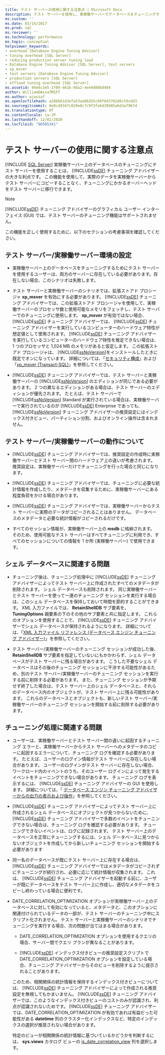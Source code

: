 ```yaml
---
title: テスト サーバーの使用に関する注意点 | Microsoft Docs
description: テスト サーバーを使用し、実稼働サーバーでデータベースをチューニングする方法について説明します。 これはデータベース エンジン チューニング アドバイザーの重要な利点です。
ms.custom: ''
ms.date: 03/14/2017
ms.prod: sql
ms.reviewer: ''
ms.technology: performance
ms.topic: conceptual
helpviewer_keywords:
- overhead [Database Engine Tuning Advisor]
- tuning overhead [SQL Server]
- reducing production server tuning load
- Database Engine Tuning Advisor [SQL Server], test servers
- xp_msver
- test servers [Database Engine Tuning Advisor]
- production servers [SQL Server]
- offload tuning overhead [SQL Server]
ms.assetid: 94e6c3e5-1f09-4616-9da2-4e44d066d494
author: WilliamDAssafMSFT
ms.author: wiassaf
ms.openlocfilehash: a286b61d3efa53aa862b5c69fbd3782d6c59cdd3
ms.sourcegitcommit: 0e0cd9347c029e0c7c9f3fe6d39985a6d3af967d
ms.translationtype: HT
ms.contentlocale: ja-JP
ms.lasthandoff: 12/02/2020
ms.locfileid: "96505341"
---
```

# <a name="considerations-for-using-test-servers"></a>テスト サーバーの使用に関する注意点
 [!INCLUDE [SQL Server](../../includes/applies-to-version/sqlserver.md)]
  実稼働サーバー上のデータベースのチューニングにテスト サーバーを使用することは、 [!INCLUDE[ssDE](../../includes/ssde-md.md)] チューニング アドバイザーの大きな利点です。 この機能を使用して、実際のデータを実稼働サーバーからテスト サーバーにコピーすることなく、チューニングにかかるオーバーヘッドをテスト サーバーに移行できます。  
  
> [!NOTE]  
>  [!INCLUDE[ssDE](../../includes/ssde-md.md)] チューニング アドバイザーのグラフィカル ユーザー インターフェイス (GUI) では、テスト サーバーのチューニング機能はサポートされません。  
  
 この機能を正しく使用するために、以下のセクションの考慮事項を確認してください。  
  
## <a name="setting-up-the-test-serverproduction-server-environment"></a>テスト サーバー/実稼働サーバー環境の設定  
  
-   実稼働サーバー上のデータベースをチューニングするためにテスト サーバーを使用するユーザーは、両方のサーバーに存在している必要があります。存在しない場合、このシナリオは失敗します。  
  
-   テスト サーバーと実稼働サーバーのシナリオでは、拡張ストアド プロシージャ **xp_msver** を有効にする必要があります。 [!INCLUDE[ssDE](../../includes/ssde-md.md)] チューニング アドバイザーでは、この拡張ストアド プロシージャを使用して、実稼働サーバーのプロセッサ数と使用可能なメモリをフェッチし、テスト サーバーでのチューニングに使用します。 **xp_msver** が有効ではない場合、 [!INCLUDE[ssDE](../../includes/ssde-md.md)] チューニング アドバイザーでは、 [!INCLUDE[ssDE](../../includes/ssde-md.md)] チューニング アドバイザーを実行しているコンピューターのハードウェア特性が想定値として使用されます。 [!INCLUDE[ssDE](../../includes/ssde-md.md)] チューニング アドバイザーを実行しているコンピューターのハードウェア特性を推定できない場合は、1 つのプロセッサと 1,024 MB のメモリがあると仮定します。 この拡張ストアド プロシージャは、 [!INCLUDE[ssNoVersion](../../includes/ssnoversion-md.md)]をインストールしたときに既定でオンになっています。 詳細については、「[セキュリティ構成](../../relational-databases/security/surface-area-configuration.md)」および「[xp_msver &#40;Transact-SQL&#41;](../../relational-databases/system-stored-procedures/xp-msver-transact-sql.md)」を参照してください。  
  
-   [!INCLUDE[ssDE](../../includes/ssde-md.md)] チューニング アドバイザーでは、テスト サーバーと実稼働サーバーの [!INCLUDE[ssNoVersion](../../includes/ssnoversion-md.md)] のエディションが同じである必要があります。 2 つの異なるエディションがある場合は、テスト サーバーのエディションが優先されます。 たとえば、テスト サーバーで [!INCLUDE[ssNoVersion](../../includes/ssnoversion-md.md)] Standard が実行されている場合は、実稼働サーバーで実行されているのが [!INCLUDE[ssDE](../../includes/ssde-md.md)] Enterprise であっても、 [!INCLUDE[ssNoVersion](../../includes/ssnoversion-md.md)] チューニング アドバイザーの推奨設定にはインデックス付きビュー、パーティション分割、およびオンライン操作は含まれません。  
  
## <a name="about-test-serverproduction-server-behavior"></a>テスト サーバー/実稼働サーバーの動作について  
  
-   [!INCLUDE[ssDE](../../includes/ssde-md.md)] チューニング アドバイザーでは、推奨設定の作成時に実稼働サーバーとテスト サーバー間のハードウェア上の違いが考慮されます。 推奨設定は、実稼働サーバーだけでチューニングを行った場合と同じになります。  
  
-   [!INCLUDE[ssDE](../../includes/ssde-md.md)] チューニング アドバイザーでは、チューニングに必要な統計情報を作成したり、メタデータを収集するために、実稼働サーバーにある程度負荷をかける場合があります。  
  
-   [!INCLUDE[ssDE](../../includes/ssde-md.md)] チューニング アドバイザーでは、実稼働サーバーからテスト サーバーに実際のデータがコピーされることはありません。 データベースのメタデータと必要な統計情報がコピーされるだけです。  
  
-   すべてのセッション情報が、実稼働サーバー上の **msdb** に格納されます。 そのため、使用可能なテスト サーバーはすべてチューニングに利用でき、すべてのセッションについての情報を 1 か所 (実稼働サーバー) で使用できます。  
  
## <a name="issues-related-to-the-shell-database"></a>シェル データベースに関連する問題  
  
-   チューニング後は、チューニング処理中に [!INCLUDE[ssDE](../../includes/ssde-md.md)] チューニング アドバイザーによってテスト サーバー上に作成されたすべてのメタデータが削除されます。 シェル データベースも削除されます。 同じ実稼働サーバーとテスト サーバーを使って一連のチューニング セッションを実行する場合は、このシェル データベースを保持しておいて時間を節約することができます。 XML 入力ファイルでは、 **RetainShellDB** サブ要素を、 **TuningOptions** 親要素の下のその他のサブ要素と共に指定します。 これらのオプションを使用することで、 [!INCLUDE[ssDE](../../includes/ssde-md.md)] チューニング アドバイザーでシェル データベースが保持されるようになります。 詳細については、「[XML 入力ファイル リファレンス &#40;データベース エンジン チューニング アドバイザー&#41;](../../tools/dta/xml-input-file-reference-database-engine-tuning-advisor.md)」を参照してください。  
  
-   テスト サーバー/実稼働サーバーのチューニング セッションが成功した後、 **RetainShellDB** サブ要素を指定していないにもかかわらず、シェル データベースがテスト サーバーに残る場合があります。 こうした不要なシェル データベースはその後のチューニング セッションに干渉する可能性があるため、別のテスト サーバー/実稼働サーバーのチューニング セッションを実行する前に削除する必要があります。 また、チューニング セッションが予期せず終了した場合は、テスト サーバー上のシェル データベースと、それらのデータベース内のオブジェクトが、テスト サーバー上に残る可能性があります。 これらのデータベースとオブジェクトも、新しいテスト サーバー/実稼働サーバーのチューニング セッションを開始する前に削除する必要があります。  
  
## <a name="issues-related-to-the-tuning-process"></a>チューニング処理に関連する問題  
  
-   ユーザーは、実稼働サーバーとテスト サーバー間の違いに起因するチューニング エラーと、実稼働サーバーからテスト サーバーへのメタデータのコピーに起因するエラーについて、チューニング ログを確認する必要があります。 たとえば、ユーザーのログイン情報がテスト サーバーに存在しない場合があります。 ユーザーのログインがテスト サーバーに存在しない場合、ワークロード内のイベントのうち、そのユーザー ログインによって発生するイベントをチューニングできない場合があります。 チューニング ログを表示するには、 [!INCLUDE[ssDE](../../includes/ssde-md.md)] チューニング アドバイザーの GUI を使用します。 詳細については、「 [データベース エンジン チューニング アドバイザーからの出力の表示および操作](../../relational-databases/performance/view-and-work-with-the-output-from-the-database-engine-tuning-advisor.md)」を参照してください。  
  
-   [!INCLUDE[ssDE](../../includes/ssde-md.md)] チューニング アドバイザーによってテスト サーバー上に作成されるシェル データベースにオブジェクトが見つからないために、 [!INCLUDE[ssDE](../../includes/ssde-md.md)] チューニング アドバイザーで多数のイベントをチューニングできない場合は、チューニング ログを確認する必要があります。 チューニングできないイベントは、ログに記録されます。 テスト サーバー上のデータベースを正常にチューニングするには、シェル データベースに見つからないオブジェクトを作成してから新しいチューニング セッションを開始する必要があります  
  
-   同一名のデータベースが既にテスト サーバー上に存在する場合は、 [!INCLUDE[ssDE](../../includes/ssde-md.md)] チューニング アドバイザーではメタデータがコピーされずにチューニングが続行され、必要に応じて統計情報が収集されます。 これは、 [!INCLUDE[ssDE](../../includes/ssde-md.md)] チューニング アドバイザーを起動する前に、ユーザーが既にデータベースをテスト サーバー上に作成し、適切なメタデータをコピーし終わっている場合に便利です。  
  
-   DATE_CORRELATION_OPTIMIZATION オプションが実稼働サーバー上のデータベースに対して有効になっていると、メタデータと、このオプションに関連付けられているデータの一部が、テスト サーバーのチューニング中にスクリプト化されません。 テスト サーバーと実稼働サーバーのシナリオでチューニングを実行する場合、次の問題が当てはまる場合があります。  
  
    -   DATE_CORRELATION_OPTIMIZATION オプションを使用するクエリの場合、サーバー間でクエリ プランが異なることがあります。  
  
    -   [!INCLUDE[ssDE](../../includes/ssde-md.md)] インデックス付きビューの推奨設定スクリプトで DATE_CORRELATION_OPTIMIZATION オプションを設定している場合、チューニング アドバイザーからそのビューを削除するように提示されることがあります。  
  
     このため、相関関係の統計情報を保持するインデックス付きビューについては、 [!INCLUDE[ssDE](../../includes/ssde-md.md)] チューニング アドバイザーによって作成される推奨設定を無視してもかまいません。 [!INCLUDE[ssDE](../../includes/ssde-md.md)] チューニング アドバイザーでは、このようなインデックス付きビューのコストのみが認識され、利点が認識されないためです。 [!INCLUDE[ssDE](../../includes/ssde-md.md)] チューニング アドバイザーでは、DATE_CORRELATION_OPTIMIZATION が有効であれば有益だった可能性がある **datetime** 列のクラスター化インデックスなど、特定のインデックスの選択が推奨されない場合があります。  
  
     特定のビューが相関関係の統計情報に基づいているかどうかを判断するには、 **sys.views** カタログ ビューの [is_date_correlation_view](../../relational-databases/system-catalog-views/sys-views-transact-sql.md) 列を選択します。  
  
  
